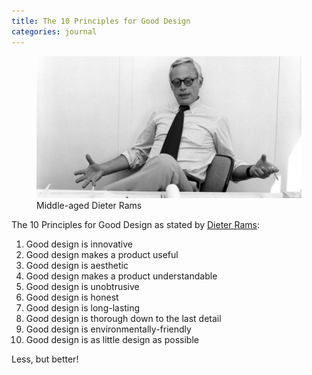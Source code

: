 ```yaml
---
title: The 10 Principles for Good Design
categories: journal
---
```

<figure>
<img alt="" src="/i/dieter-rams-braun.jpg" />
<figcaption>Middle-aged Dieter Rams</figcaption>
</figure>

The 10 Principles for Good Design as stated by [Dieter Rams](/reading/rams):

1. Good design is innovative
2. Good design makes a product useful
3. Good design is aesthetic
4. Good design makes a product understandable
5. Good design is unobtrusive
6. Good design is honest
7. Good design is long-lasting
8. Good design is thorough down to the last detail
9. Good design is environmentally-friendly
10. Good design is as little design as possible

Less, but better!